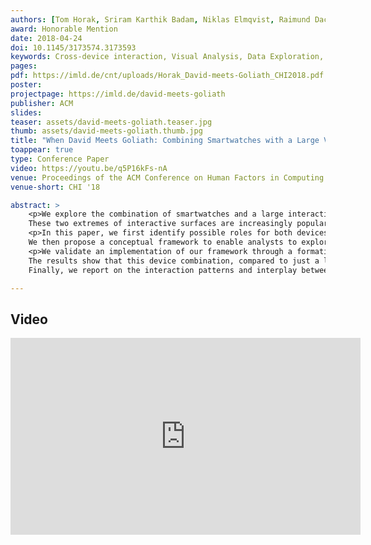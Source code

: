 ```yaml
---
authors: [Tom Horak, Sriram Karthik Badam, Niklas Elmqvist, Raimund Dachselt]
award: Honorable Mention
date: 2018-04-24
doi: 10.1145/3173574.3173593
keywords: Cross-device interaction, Visual Analysis, Data Exploration, Multi-Display Environment, Large Display, Smartwatch
pages:
pdf: https://imld.de/cnt/uploads/Horak_David-meets-Goliath_CHI2018.pdf
poster:
projectpage: https://imld.de/david-meets-goliath
publisher: ACM
slides:
teaser: assets/david-meets-goliath.teaser.jpg
thumb: assets/david-meets-goliath.thumb.jpg
title: "When David Meets Goliath: Combining Smartwatches with a Large Vertical Display for Visual Data Exploration"
toappear: true
type: Conference Paper
video: https://youtu.be/q5P16kFs-nA
venue: Proceedings of the ACM Conference on Human Factors in Computing Systems
venue-short: CHI '18

abstract: >
    <p>We explore the combination of smartwatches and a large interactive display to support visual data analysis.
    These two extremes of interactive surfaces are increasingly popular, but feature different characteristics—display and input modalities, personal/public use, performance, and portability.</p>
    <p>In this paper, we first identify possible roles for both devices and the interplay between them through an example scenario.
    We then propose a conceptual framework to enable analysts to explore data items, track interaction histories, and alter visualization configurations through mechanisms using both devices in combination.</p>
    <p>We validate an implementation of our framework through a formative evaluation and a user study.
    The results show that this device combination, compared to just a large display, allows users to develop complex insights more fluidly by leveraging the roles of the two devices.
    Finally, we report on the interaction patterns and interplay between the devices for visual exploration as observed during our study.</p>

---
```


## Video
<iframe width="560" height="315" src="https://www.youtube.com/embed/q5P16kFs-nA" frameborder="0" gesture="media" allow="encrypted-media" allowfullscreen></iframe>
